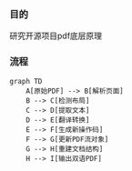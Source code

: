 
### 目的
研究开源项目pdf底层原理

### 流程
```mermaid
graph TD
    A[原始PDF] --> B[解析页面]
    B --> C[检测布局]
    C --> D[提取文本]
    D --> E[翻译转换]
    E --> F[生成新操作码]
    F --> G[更新PDF流对象]
    G --> H[重建文档结构]
    H --> I[输出双语PDF]
          
          
```

